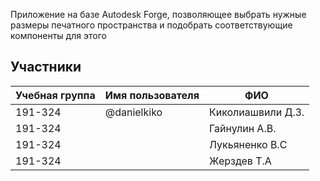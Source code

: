 Приложение на базе Autodesk Forge, позволяющее выбрать нужные размеры печатного пространства и подобрать соответствующие компоненты для этого
## Участники

| Учебная группа | Имя пользователя  | ФИО               |
|----------------|-------------------|-------------------|
| 191-324        | @danielkiko         | Киколиашвили Д.З.|
| 191-324        |                     | Гайнулин А.В.    |
| 191-324        |                     | Лукьяненко В.С   |
| 191-324        |                     | Жерздев Т.А      |
